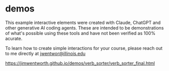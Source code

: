 # demos
This example interactive elements were created with Claude, ChatGPT and other generative AI coding agents. These are intended to be demonstrations of what's possible using these tools and have not been verified as 100% acurate.

To learn how to create simple interactions for your course, please reach out to me directly at jwentwor@illinois.edu

https://jimwentworth.github.io/demos/verb_sorter/verb_sorter_final.html
